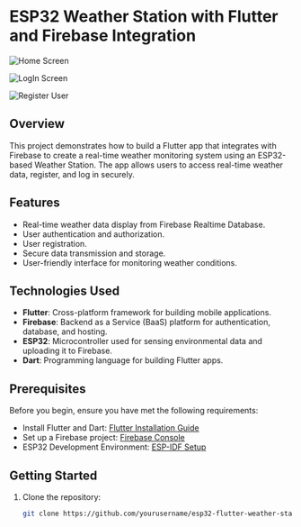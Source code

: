 # ESP32 Weather Station with Flutter and Firebase Integration


![Home Screen](https://github.com/irehmaan/Flutter-App-for-Esp32-based-Weather-Station/assets/88653030/38863cdc-892b-443d-a0de-95d28f4acdd1)

![LogIn Screen](https://github.com/irehmaan/Flutter-App-for-Esp32-based-Weather-Station/assets/88653030/367f694b-9f53-4772-a056-3679d1f6f2a4)

![Register User](https://github.com/irehmaan/Flutter-App-for-Esp32-based-Weather-Station/assets/88653030/231ab654-f074-4bc6-9a67-7b42db7259f7)

## Overview

This project demonstrates how to build a Flutter app that integrates with Firebase to create a real-time weather monitoring system using an ESP32-based Weather Station. The app allows users to access real-time weather data, register, and log in securely.

## Features

- Real-time weather data display from Firebase Realtime Database.
- User authentication and authorization.
- User registration.
- Secure data transmission and storage.
- User-friendly interface for monitoring weather conditions.

## Technologies Used

- **Flutter**: Cross-platform framework for building mobile applications.
- **Firebase**: Backend as a Service (BaaS) platform for authentication, database, and hosting.
- **ESP32**: Microcontroller used for sensing environmental data and uploading it to Firebase.
- **Dart**: Programming language for building Flutter apps.

## Prerequisites

Before you begin, ensure you have met the following requirements:

- Install Flutter and Dart: [Flutter Installation Guide](https://flutter.dev/docs/get-started/install)
- Set up a Firebase project: [Firebase Console](https://console.firebase.google.com/)
- ESP32 Development Environment: [ESP-IDF Setup](https://docs.espressif.com/projects/esp-idf/en/latest/esp32/get-started/)

## Getting Started

1. Clone the repository:

   ```bash
   git clone https://github.com/yourusername/esp32-flutter-weather-station.git
